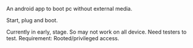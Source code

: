 An android app to boot pc without external media.

Start, plug and boot.

Currently in early, stage. So may not work on all device. Need testers to test.
Requirement: Rooted/privileged access.


